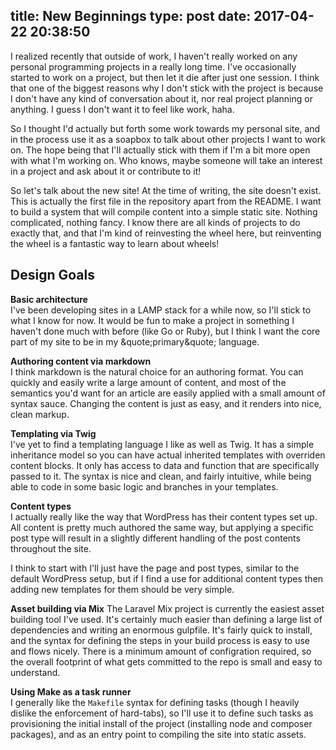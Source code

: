 title: New Beginnings
type: post
date: 2017-04-22 20:38:50
---
I realized recently that outside of work, I haven't really worked on any
personal programming projects in a really long time. I've occasionally started
to work on a project, but then let it die after just one session. I think that
one of the biggest reasons why I don't stick with the project is because I
don't have any kind of conversation about it, nor real project planning or
anything. I guess I don't want it to feel like work, haha.  

So I thought I'd actually but forth some work towards my personal site, and in
the process use it as a soapbox to talk about other projects I want to work on.
The hope being that I'll actually stick with them if I'm a bit more open with
what I'm working on. Who knows, maybe someone will take an interest in a
project and ask about it or contribute to it!  

<!--more-->

So let's talk about the new site! At the time of writing, the site doesn't
exist. This is actually the first file in the repository apart from the README.
I want to build a system that will compile content into a simple static site.
Nothing complicated, nothing fancy. I know there are all kinds of projects to
do exactly that, and that I'm kind of reinvesting the wheel here, but
reinventing the wheel is a fantastic way to learn about wheels!  

## Design Goals

**Basic architecture**  
I've been developing sites in a LAMP stack for a while now, so I'll stick to 
what I know for now. It would be fun to make a project in something I haven't
done much with before (like Go or Ruby), but I think I want the core part of my
site to be in my &quote;primary&quote; language. 

**Authoring content via markdown**  
I think markdown is the natural choice for an authoring format. You can quickly
and easily write a large amount of content, and most of the semantics you'd want
for an article are easily applied with a small amount of syntax sauce. Changing
the content is just as easy, and it renders into nice, clean markup. 

**Templating via Twig**  
I've yet to find a templating language I like as well as Twig. It has a simple
inheritance model so you can have actual inherited templates with overriden
content blocks. It only has access to data and function that are specifically
passed to it. The syntax is nice and clean, and fairly intuitive, while being
able to code in some basic logic and branches in your templates. 

**Content types**  
I actually really like the way that WordPress has their content types set up.
All content is pretty much authored the same way, but applying a specific
post type will result in a slightly different handling of the post contents
throughout the site.  

I think to start with I'll just have the page and post types, similar to the
default WordPress setup, but if I find a use for additional content types then
adding new templates for them should be very simple.

**Asset building via Mix**
The Laravel Mix project is currently the easiest asset building tool I've used.
It's certainly much easier than defining a large list of dependencies and 
writing an enormous gulpfile. It's fairly quick to install, and the syntax for
defining the steps in your build process is easy to use and flows nicely. There
is a minimum amount of configration required, so the overall footprint of what
gets committed to the repo is small and easy to understand.  

**Using Make as a task runner**  
I generally like the `Makefile` syntax for defining tasks (though I heavily
dislike the enforcement of hard-tabs), so I'll use it to define such tasks as
provisioning the initial install of the project (installing node and composer
packages), and as an entry point to compiling the site into static assets.
